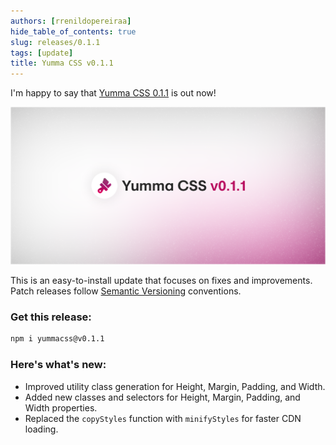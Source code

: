 ```yaml
---
authors: [rrenildopereiraa]
hide_table_of_contents: true
slug: releases/0.1.1
tags: [update]
title: Yumma CSS v0.1.1
---
```


I'm happy to say that [Yumma CSS 0.1.1](https://github.com/yumma-lib/yumma-css/releases/tag/v0.1.1) is out now!

<!-- truncate -->

![Yumma CSS v0.1.1 Banner](yummacss-v0.1.1.png)

This is an easy-to-install update that focuses on fixes and improvements. Patch releases follow [Semantic Versioning](https://docs.npmjs.com/about-semantic-versioning) conventions.

### Get this release:

```bash
npm i yummacss@v0.1.1
```

### Here's what's new:

- Improved utility class generation for Height, Margin, Padding, and Width.
- Added new classes and selectors for Height, Margin, Padding, and Width properties.
- Replaced the `copyStyles` function with `minifyStyles` for faster CDN loading.